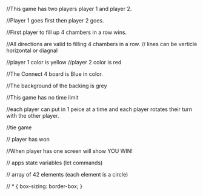 //This game has two players player 1 and player 2. 

//Player 1 goes first then player 2 goes. 

//First player to fill up 4 chambers in a row wins.

//All directions are valid to filling 4 chambers in a row. 
// lines can be verticle horizontal or diagnal 

//player 1 color is yellow
//player 2 color is red

//The Connect 4 board is Blue in color.

//The background of the backing is grey

//This game has no time limit

//each player can put in 1 peice at a time and each player rotates their turn with the other player. 

//tie game 

// player has won 

//When player has one screen will show YOU WIN!

// apps state variables (let commands)

// array of 42 elements (each element is a circle)

// * {
  box-sizing: border-box;
}


